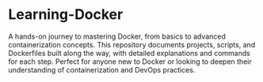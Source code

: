 # Learning-Docker
A hands-on journey to mastering Docker, from basics to advanced containerization concepts. This repository documents projects, scripts, and Dockerfiles built along the way, with detailed explanations and commands for each step. Perfect for anyone new to Docker or looking to deepen their understanding of containerization and DevOps practices.
